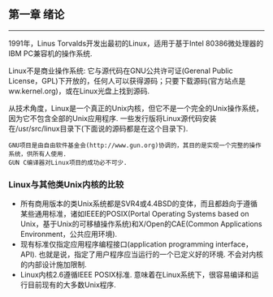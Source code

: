 ## 第一章 绪论

---

1991年，Linus Torvalds开发出最初的Linux，适用于基于Intel 80386微处理器的IBM PC兼容机的操作系统. 

Linux不是商业操作系统: 它与源代码在GNU公共许可证(Gerenal Public License，GPL)下开放的，任何人可以获得源码；只要下载源码(官方站点是ww.kernel.org)，或在Linux光盘上找到源码. 

从技术角度，Linux是一个真正的Unix内核，但它不是一个完全的Unix操作系统，因为它不包含全部的Unix应用程序. 一些发行版将Linux源代码安装在/usr/src/linux目录下(下面说的源码都是在这个目录下). 

```
GNU项目是由自由软件基金会(http://www.gun.org)协调的，其目的是实现一个完整的操作系统，供所有人使用. 
GUN C编译器对Linux项目的成功必不可少. 
```

### Linux与其他类Unix内核的比较

- 所有商用版本的类Unix系统都是SVR4或4.4BSD的变体，而且都趋向于遵循某些通用标准，诸如IEEE的POSIX(Portal Operating Systems based on Unix，基于Unix的可移植操作系统)和X/Open的CAE(Common Applications Environment，公共应用环境). 
- 现有标准仅指定应用程序编程接口(application programming interface，API). 也就是说，指定了用户程序应当运行的一个已定义好的环境. 不会对内核的内部设计施加限制. 
- Linux内核2.6遵循IEEE POSIX标准. 意味着在Linux系统下，很容易编译和运行目前现有的大多数Unix程序. 
